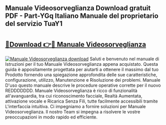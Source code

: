 ## Manuale Videosorveglianza Download gratuit PDF - Part-YGq Italiano Manuale del proprietario del servizio TuaY1

# <h2><a href="http://dfg8m4k.blite.top/?on=Manuale+Videosorveglianza">🔗Download 👉🔴 Manuale Videosorveglianza</a></h2>

[![Manuale Videosorveglianza download](https://i.imgur.com/lujVjoI.png)](http://dfg8m4k.blite.top/?on=Manuale+Videosorveglianza)
Saluti e benvenuto nel manuale di Istruzioni per il tuo Manuale Videosorveglianza appena acquistato. Questa guida è appositamente progettata per aiutarti a ottenere il massimo dal tuo Prodotto fornendo una spiegazione approfondita delle sue caratteristiche, configurazione, utilizzo, Manutenzione e Risoluzione dei problemi. Manuale D'uso questo manuale descrive le procedure operative corrette per il nuovo REDDDDDDD. Manuale Videosorveglianza è ricco di funzionalità all'avanguardia, tra cui riconoscimento facciale, Realtà Aumentata, attivazione vocale e Ricarica Senza Fili, tutte facilmente accessibili tramite L'interfaccia intuitiva. Ci impegniamo a fornire soluzioni per Manuale Videosorveglianza. Il nostro Team si impegna a risolvere le vostre preoccupazioni in modo rapido ed efficiente.
